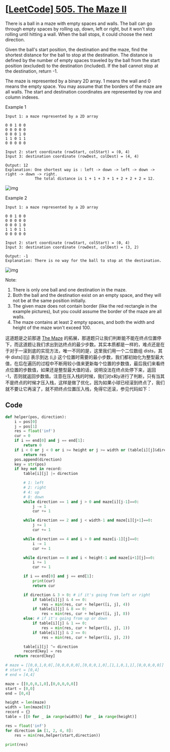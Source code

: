 # [[LeetCode\] 505. The Maze II](https://www.cnblogs.com/grandyang/p/6725380.html)

There is a ball in a maze with empty spaces and walls. The ball can go through empty spaces by rolling up, down, left or right, but it won't stop rolling until hitting a wall. When the ball stops, it could choose the next direction.

Given the ball's start position, the destination and the maze, find the shortest distance for the ball to stop at the destination. The distance is defined by the number of empty spaces traveled by the ball from the start position (excluded) to the destination (included). If the ball cannot stop at the destination, return -1.

The maze is represented by a binary 2D array. 1 means the wall and 0 means the empty space. You may assume that the borders of the maze are all walls. The start and destination coordinates are represented by row and column indexes.

Example 1

```
Input 1: a maze represented by a 2D array

0 0 1 0 0
0 0 0 0 0
0 0 0 1 0
1 1 0 1 1
0 0 0 0 0

Input 2: start coordinate (rowStart, colStart) = (0, 4)
Input 3: destination coordinate (rowDest, colDest) = (4, 4)

Output: 12
Explanation: One shortest way is : left -> down -> left -> down -> right -> down -> right.
             The total distance is 1 + 1 + 3 + 1 + 2 + 2 + 2 = 12.
```

![img](https://leetcode.com/static/images/problemset/maze_1_example_1.png)

 

Example 2

```
Input 1: a maze represented by a 2D array

0 0 1 0 0
0 0 0 0 0
0 0 0 1 0
1 1 0 1 1
0 0 0 0 0

Input 2: start coordinate (rowStart, colStart) = (0, 4)
Input 3: destination coordinate (rowDest, colDest) = (3, 2)

Output: -1
Explanation: There is no way for the ball to stop at the destination.
```

![img](https://leetcode.com/static/images/problemset/maze_1_example_2.png)

 

Note:

1. There is only one ball and one destination in the maze.
2. Both the ball and the destination exist on an empty space, and they will not be at the same position initially.
3. The given maze does not contain border (like the red rectangle in the example pictures), but you could assume the border of the maze are all walls.
4. The maze contains at least 2 empty spaces, and both the width and height of the maze won't exceed 100.

 

这道题是之前那道 [The Maze](http://www.cnblogs.com/grandyang/p/6381458.html) 的拓展，那道题只让我们判断能不能在终点位置停下，而这道题让我们求出到达终点的最少步数。其实本质都是一样的，难点还是在于对于一滚到底的实现方法，唯一不同的是，这里我们用一个二位数组 dists，其中 dists[i][j] 表示到达 (i,j) 这个位置时需要的最小步数，我们都初始化为整型最大值，在后在遍历的过程中不断用较小值来更新每个位置的步数值，最后我们来看终点位置的步数值，如果还是整型最大值的话，说明没法在终点处停下来，返回 -1，否则就返回步数值。注意在压入栈的时候，我们对x和y进行了判断，只有当其不是终点的时候才压入栈，这样是做了优化，因为如果小球已经滚到终点了，我们就不要让它再滚了，就不把终点位置压入栈，免得它还滚，参见代码如下：



## Code

```python
def helper(pos, direction):
    i = pos[0]
    j = pos[1]
    res = float('inf')
    cur = 0
    if i == end[0] and j == end[1]:
        return 0
    if i < 0 or j < 0 or i >= height or j >= width or (table[i][j]&direction)>0:
        return res
    pos.append(direction)
    key = str(pos)
    if key not in record:
        table[i][j] |= direction

        # 1: left
        # 2: right
        # 4: up
        # 8: down
        while direction == 1 and j > 0 and maze[i][j-1]==0:
            j -= 1
            cur += 1

        while direction == 2 and j < width-1 and maze[i][j+1]==0:
            j += 1
            cur += 1

        while direction == 4 and i > 0 and maze[i-1][j]==0:
            i -= 1
            cur += 1

        while direction == 8 and i < height-1 and maze[i+1][j]==0:
            i += 1
            cur += 1

        if i == end[0] and j == end[1]:
            print(cur)
            return cur

        if direction & 3 > 0: # if it's going from left or right
            if table[i][j] & 4 == 0:
                res = min(res, cur + helper([i, j], 4))
            if table[i][j] & 8 == 0:
                res = min(res, cur + helper([i, j], 8))
        else: # if it's going from up or down
            if table[i][j] & 1 == 0:
                res = min(res, cur + helper([i, j], 1))
            if table[i][j] & 2 == 0:
                res = min(res, cur + helper([i, j], 2))

        table[i][j] ^= direction
        record[key] = res
    return record[key]

# maze = [[0,0,1,0,0],[0,0,0,0,0],[0,0,0,1,0],[1,1,0,1,1],[0,0,0,0,0]]
# start = [0,4]
# end = [4,4]

maze = [[0,0,0,1,0],[0,0,0,0,0]]
start = [0,0]
end = [0,4]

height = len(maze)
width = len(maze[0])
record = {}
table = [[0 for _ in range(width)] for _ in range(height)]

res = float('inf')
for direction in [1, 2, 4, 8]:
    res = min(res,helper(start,direction))

print(res)
```

